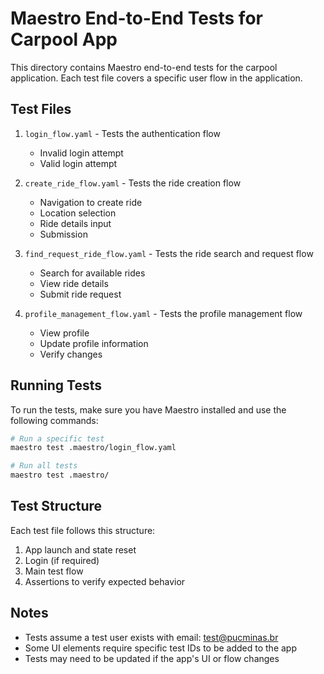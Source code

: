 # Maestro End-to-End Tests for Carpool App

This directory contains Maestro end-to-end tests for the carpool application. Each test file covers a specific user flow in the application.

## Test Files

1. `login_flow.yaml` - Tests the authentication flow
   - Invalid login attempt
   - Valid login attempt

2. `create_ride_flow.yaml` - Tests the ride creation flow
   - Navigation to create ride
   - Location selection
   - Ride details input
   - Submission

3. `find_request_ride_flow.yaml` - Tests the ride search and request flow
   - Search for available rides
   - View ride details
   - Submit ride request

4. `profile_management_flow.yaml` - Tests the profile management flow
   - View profile
   - Update profile information
   - Verify changes

## Running Tests

To run the tests, make sure you have Maestro installed and use the following commands:

```bash
# Run a specific test
maestro test .maestro/login_flow.yaml

# Run all tests
maestro test .maestro/
```

## Test Structure

Each test file follows this structure:
1. App launch and state reset
2. Login (if required)
3. Main test flow
4. Assertions to verify expected behavior

## Notes

- Tests assume a test user exists with email: test@pucminas.br
- Some UI elements require specific test IDs to be added to the app
- Tests may need to be updated if the app's UI or flow changes
